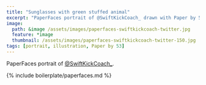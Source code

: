 ```yaml
---
title: "Sunglasses with green stuffed animal"
excerpt: "PaperFaces portrait of @SwiftKickCoach_ drawn with Paper by 53 on an iPad."
image: 
  path: &image /assets/images/paperfaces-swiftkickcoach-twitter.jpg 
  feature: *image
  thumbnail: /assets/images/paperfaces-swiftkickcoach-twitter-150.jpg
tags: [portrait, illustration, Paper by 53]
---
```


PaperFaces portrait of [@SwiftKickCoach_](http://twitter.com/SwiftKickCoach_).

{% include boilerplate/paperfaces.md %}
